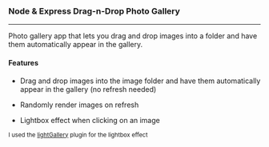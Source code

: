 ### Node & Express Drag-n-Drop Photo Gallery
--- ---------------------------------------
Photo gallery app that lets you drag and drop images into a folder and have them automatically appear in the gallery.

#### Features

- Drag and drop images into the image folder and have them automatically appear in the gallery (no refresh needed) 

- Randomly render images on refresh

- Lightbox effect when clicking on an image

<sub>I used the [lightGallery](https://www.lightgalleryjs.com/) plugin for the lightbox effect</sub>
